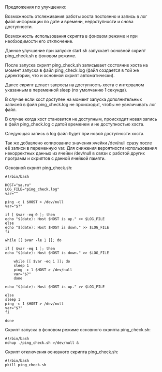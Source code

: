 Предложения по улучшению:

Возможность отслеживания работы хоста постоянно и запись в лог файл информации по дате и времени, недоступности и снова доступности.

Возможность использования скрипта в фоновом режиме и при необходимости его отключение.


Данное улучшение при запуске start.sh запускает основной скрипт ping_check.sh в фоновом режиме.

После запуска скрипт ping_check.sh записывает состояние хоста на момент запуска в файл ping_check.log (файл создается в той же директории, что и основной скрипт автоматически).

Далее скрипт делает запросы на доступность хоста с интервалом указанным в переменной sleep (по умолчанию 1 секунда).

В случае если хост доступен на момент запуска дополнительных записей в файл ping_check.log не происходит, чтобы не увеличивать лог файл.

В случае когда хост становится не доступным, происходит новая запись в файл ping_check.log с датой временем и не доступностью хоста.

Следующая запись в log файл будет при новой доступности хоста.

Так же добавлено копирование значения ячейки /dev/null сразу после её записи в переменную var. Для снижения вероятности использования некорректных данных из ячейки /dev/null в связи с работой других программ и скриптов с данной ячейкой памяти.

Основной скрипт ping_check.sh:
	
 	#!/bin/bash

	HOST="ya.ru"
	LOG_FILE="ping_check.log"
	var=""

	ping -c 1 $HOST > /dev/null
	var="$?"

	if [ $var -eq 0 ]; then
    echo "$(date): Host $HOST is up." >> $LOG_FILE
	else
    echo "$(date): Host $HOST is down." >> $LOG_FILE
	fi

	while [[ $var -le 1 ]]; do

	if [ $var -eq 1 ]; then
    echo "$(date): Host $HOST is down." >> $LOG_FILE

	    while [[ $var -eq 1 ]]; do
    	sleep 1
    	ping -c 1 $HOST > /dev/null
    	var="$?"
    	done

	echo "$(date): Host $HOST is up." >> $LOG_FILE

	else
	sleep 1
	ping -c 1 $HOST > /dev/null
	var="$?"
	fi

	done

Скрипт запуска в фоновом режиме основного скрипта ping_check.sh:

	#!/bin/bash
	nohup ./ping_check.sh >/dev/null &

Скрипт отключения основного скрипта ping_check.sh:

	#!/bin/bash
	pkill ping_check.sh


